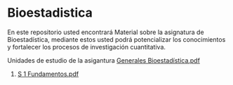 # Bioestadistica
En este repositorio usted encontrará Material sobre la asignatura de Bioestadística, mediante estos usted podrá potencializar los conocimientos y fortalecer los procesos de investigación cuantitativa.

Unidades de estudio de la asigantura [Generales Bioestadística.pdf](https://github.com/Hen1985/Bioestadistica/files/4122706/Generales.Bioestadistica.pdf)

1. [S 1 Fundamentos.pdf](https://github.com/Hen1985/Bioestadistica/files/4103652/S.1.Fundamentos.pdf)

